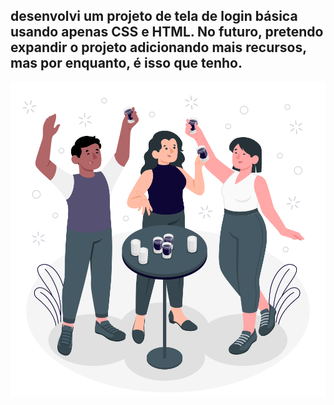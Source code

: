 desenvolvi um projeto de tela de login básica usando apenas CSS e HTML. No futuro, pretendo expandir o projeto adicionando mais recursos, mas por enquanto, é isso que tenho.
----------------------------------------------------------------------------------------------------------------------------------------------------------------------------
<img class="img-login" src="/assets/gif/bebida.svg" alt="drink">
